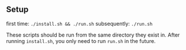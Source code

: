 ## Setup
first time:
`./install.sh && ./run.sh`
subsequently:
`./run.sh`

These scripts should be run from the same directory they exist in. After running `install.sh`, you only need to run `run.sh` in the future.